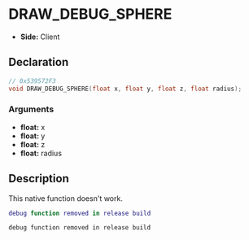 # DRAW_DEBUG_SPHERE
- **Side:** Client

## Declaration
```cpp
// 0x539572F3
void DRAW_DEBUG_SPHERE(float x, float y, float z, float radius);
```

### Arguments
- **float:** x
- **float:** y
- **float:** z
- **float:** radius

## Description
This native function doesn't work.

```lua
debug function removed in release build
```

```squirrel
debug function removed in release build
```